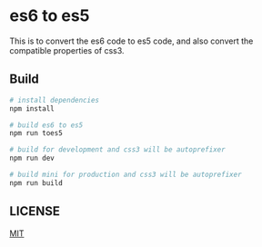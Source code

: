 # es6 to es5
This is to convert the es6 code to es5 code, and also convert the compatible properties of css3.

## Build

``` bash
# install dependencies
npm install

# build es6 to es5
npm run toes5

# build for development and css3 will be autoprefixer
npm run dev

# build mini for production and css3 will be autoprefixer
npm run build
```

## LICENSE
[MIT](LICENSE)